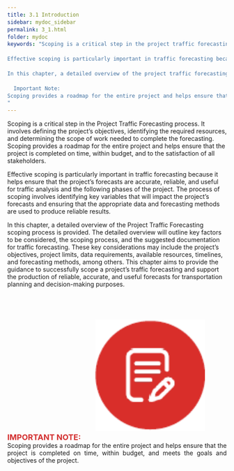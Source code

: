 ```yaml
---
title: 3.1 Introduction
sidebar: mydoc_sidebar
permalink: 3_1.html
folder: mydoc
keywords: "Scoping is a critical step in the project traffic forecasting process. It involves defining the project’s objectives, identifying the required resources, and determining the scope of work needed to complete the forecasting. Scoping provides a roadmap for the entire project and helps ensure that the project is completed on time, within budget, and to the satisfaction of all stakeholders.

Effective scoping is particularly important in traffic forecasting because it helps ensure that the project’s forecasts are accurate, reliable, and useful for traffic analysis and following phases of the project. The process of scoping involves identifying the key variables that will impact the project’s forecasts and ensuring that the appropriate data and forecasting methods are used to produce reliable results.

In this chapter, a detailed overview of the project traffic forecasting scoping process will be provided. The detailed overview will outline the key factors to be considered, the scoping process, and the suggested documentation for traffic forecasting. These key considerations may include the project’s objectives, project limits, data requirements, available resources, timelines, and forecasting methods, among others. The intention of the chapter is to provide knowledge and guidance to successfully scope a project’s traffic forecasting in an effort to produce reliable, accurate, and useful forecasts for transportation planning and decision-making purposes.

  Important Note:
Scoping provides a roadmap for the entire project and helps ensure that the project is completed on time, within budget, and meet the goals and objectives of the project.
"
---
```


<style>
  div{text-align: justify;}
</style>

Scoping is a critical step in the Project Traffic Forecasting process. It involves defining the project’s
objectives, identifying the required resources, and determining the scope of work needed to
complete the forecasting. Scoping provides a roadmap for the entire project and helps ensure that
the project is completed on time, within budget, and to the satisfaction of all stakeholders.

Effective scoping is particularly important in traffic forecasting because it helps ensure that the
project’s forecasts are accurate, reliable, and useful for traffic analysis and the following phases of
the project. The process of scoping involves identifying key variables that will impact the project’s
forecasts and ensuring that the appropriate data and forecasting methods are used to produce
reliable results.

In this chapter, a detailed overview of the Project Traffic Forecasting scoping process is provided. The
detailed overview will outline key factors to be considered, the scoping process, and the suggested
documentation for traffic forecasting. These key considerations may include the project’s objectives,
project limits, data requirements, available resources, timelines, and forecasting methods, among
others. This chapter aims to provide the guidance to successfully scope a project’s traffic forecasting
and support the production of reliable, accurate, and useful forecasts for transportation planning
and decision-making purposes.


<div class="parent" style="padding-top: 8px; padding-bottom: 8px">
    <div class="child1" style="flex:1; font-weight:bold; color:#d32f2f"><img src="images/imp_note.png" style="width: 50%; margin-left:40%; margin-top: 10%"></div>
    <div class="child2" style="flex:9; text-align: justify">
    <div style="color:#d32f2f; font-weight:bold; text-align:left; font-size:18px">IMPORTANT NOTE:</div>
    Scoping provides a roadmap for the entire project and helps ensure that
the project is completed on time, within budget, and meets the goals and
objectives of the project.</div></div>